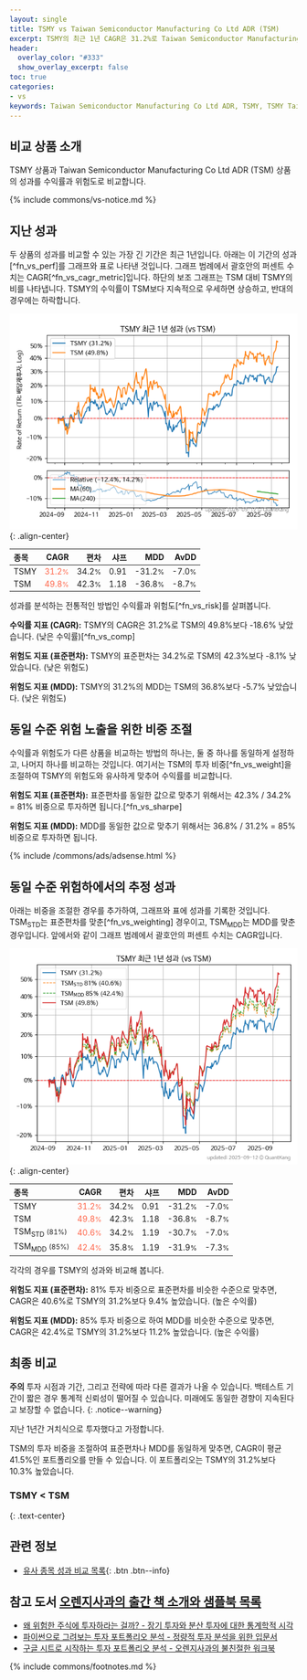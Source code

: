 ```yaml
---
layout: single
title: TSMY vs Taiwan Semiconductor Manufacturing Co Ltd ADR (TSM)
excerpt: TSMY의 최근 1년 CAGR은 31.2%로 Taiwan Semiconductor Manufacturing Co Ltd ADR (TSM)의 49.8%보다 -18.6% 낮았습니다.
header:
  overlay_color: "#333"
  show_overlay_excerpt: false
toc: true
categories:
- vs
keywords: Taiwan Semiconductor Manufacturing Co Ltd ADR, TSMY, TSMY Taiwan Semiconductor Manufacturing Co Ltd ADR 비교, TSM, TSMY TSMY 비교
---
```


## 비교 상품 소개


TSMY 상품과 Taiwan Semiconductor Manufacturing Co Ltd ADR (TSM) 상품의 성과를 수익률과 위험도로 비교합니다.





{% include commons/vs-notice.md %}

## 지난 성과

두 상품의 성과를 비교할 수 있는 가장 긴 기간은 최근 1년입니다. 아래는 이 기간의 성과[^fn_vs_perf]를 그래프와 표로 나타낸 것입니다.
그래프 범례에서 괄호안의 퍼센트 수치는 CAGR[^fn_vs_cagr_metric]입니다.
하단의 보조 그래프는 TSM 대비 TSMY의 비를 나타냅니다.
TSMY의 수익률이 TSM보다 지속적으로 우세하면 상승하고, 반대의 경우에는 하락합니다.

![TSMY](/vs/images/tsmy-vs-tsm_dual.png){: .align-center}

| **종목** | **CAGR** | **편차** | **샤프** | **MDD** | **AvDD** |
| :------------ | ------: | -----------: | -------: | ------: | -------: |
| TSMY | <span style="color: tomato">31.2<small>%</small></span> | 34.2<small>%</small> | 0.91 | -31.2<small>%</small> | -7.0<small>%</small> |
| TSM | <span style="color: tomato">49.8<small>%</small></span> | 42.3<small>%</small> | 1.18 | -36.8<small>%</small> | -8.7<small>%</small> |

<!-- more -->


성과를 분석하는 전통적인 방법인 수익률과 위험도[^fn_vs_risk]를 살펴봅니다.

**수익률 지표 (CAGR):** TSMY의 CAGR은 31.2%로 TSM의 49.8%보다 -18.6% 낮았습니다. (낮은 수익률)[^fn_vs_comp]

**위험도 지표 (표준편차):** TSMY의 표준편차는 34.2%로 TSM의 42.3%보다 -8.1% 낮았습니다. (낮은 위험도)

**위험도 지표 (MDD):** TSMY의 31.2%의 MDD는 TSM의 36.8%보다 -5.7% 낮았습니다. (낮은 위험도)



## 동일 수준 위험 노출을 위한 비중 조절

수익률과 위험도가 다른 상품을 비교하는 방법의 하나는, 둘 중 하나를 동일하게 설정하고, 나머지 하나를 비교하는 것입니다.
여기서는 TSM의 투자 비중[^fn_vs_weight]을 조절하여 TSMY의 위험도와 유사하게 맞추어 수익률를 비교합니다.

**위험도 지표 (표준편차):** 표준편차를 동일한 값으로 맞추기 위해서는 42.3% / 34.2% = 81% 비중으로 투자하면 됩니다.[^fn_vs_sharpe]

**위험도 지표 (MDD):** MDD를 동일한 값으로 맞추기 위해서는 36.8% / 31.2% = 85% 비중으로 투자하면 됩니다.


{% include /commons/ads/adsense.html %}



## 동일 수준 위험하에서의 추정 성과

아래는 비중을 조절한 경우를 추가하여, 그래프와 표에 성과를 기록한 것입니다.
TSM<sub>STD</sub>는 표준편차를 맞춘[^fn_vs_weighting] 경우이고, TSM<sub>MDD</sub>는 MDD를 맞춘 경우입니다.
앞에서와 같이 그래프 범례에서 괄호안의 퍼센트 수치는 CAGR입니다.


![TSMY](/vs/images/tsmy-vs-tsm.png){: .align-center}



| **종목** | **CAGR** | **편차** | **샤프** | **MDD** | **AvDD** |
| :------------ | ------: | -----------: | -------: | ------: | -------: |
| TSMY | <span style="color: tomato">31.2<small>%</small></span> | 34.2<small>%</small> | 0.91 | -31.2<small>%</small> | -7.0<small>%</small> |
| TSM | <span style="color: tomato">49.8<small>%</small></span> | 42.3<small>%</small> | 1.18 | -36.8<small>%</small> | -8.7<small>%</small> |
| TSM<sub>STD</sub> <small>(81%)</small> | <span style="color: tomato">40.6<small>%</small></span> | 34.2<small>%</small> | 1.19 | -30.7<small>%</small> | -7.0<small>%</small> |
| TSM<sub>MDD</sub> <small>(85%)</small> | <span style="color: tomato">42.4<small>%</small></span> | 35.8<small>%</small> | 1.19 | -31.9<small>%</small> | -7.3<small>%</small> |



각각의 경우를 TSMY의 성과와 비교해 봅니다.

**위험도 지표 (표준편차):** 81% 투자 비중으로 표준편차를 비슷한 수준으로 맞추면, CAGR은 40.6%로 TSMY의 31.2%보다 9.4% 높았습니다. (높은 수익률)

**위험도 지표 (MDD):** 85% 투자 비중으로 하여 MDD를 비슷한 수준으로 맞추면, CAGR은 42.4%로 TSMY의 31.2%보다 11.2% 높았습니다. (높은 수익률)




## 최종 비교

**주의** 투자 시점과 기간, 그리고 전략에 따라 다른 결과가 나올 수 있습니다. 백테스트 기간이 짧은 경우 통계적 신뢰성이 떨어질 수 있습니다. 미래에도 동일한 경향이 지속된다고 보장할 수 없습니다.
{: .notice--warning}

지난 1년간 거치식으로 투자했다고 가정합니다.

TSM의 투자 비중을 조절하여 표준편차나 MDD를 동일하게 맞추면, CAGR이 평균 41.5%인 포트폴리오를 만들 수 있습니다.
이 포트폴리오는 TSMY의 31.2%보다 10.3% 높았습니다.

### TSMY &lt; TSM
{: .text-center}


## 관련 정보

- [유사 종목 성과 비교 목록](/vs/){: .btn .btn--info}


## 참고 도서 [오렌지사과의 출간 책 소개와 샘플북 목록](https://kongdori.tistory.com/691)

- [왜 위험한 주식에 투자하라는 걸까? - 장기 투자와 분산 투자에 대한 통계학적 시각](https://kongdori.tistory.com/421)
- [파이썬으로 그려보는 투자 포트폴리오 분석  - 정량적 투자 분석을 위한 입문서](https://kongdori.tistory.com/643)
- [구글 시트로 시작하는 투자 포트폴리오 분석 - 오렌지사과의 불친절한 워크북](https://kongdori.tistory.com/449)

{% include commons/footnotes.md %}